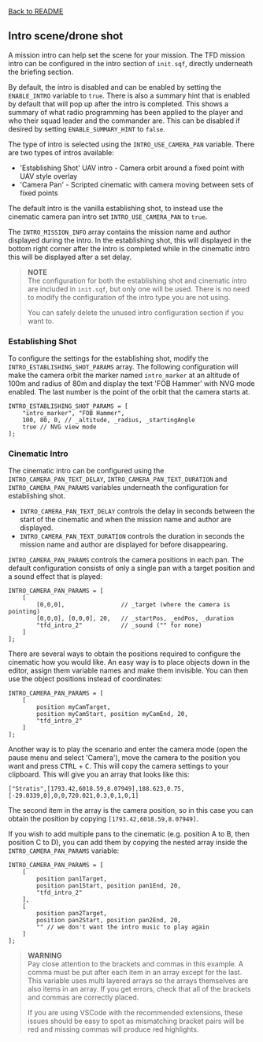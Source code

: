 [Back to README](/README.md#documentation)

## Intro scene/drone shot

A mission intro can help set the scene for your mission. The TFD mission intro can be configured in the intro section of `init.sqf`, directly underneath the briefing section.

By default, the intro is disabled and can be enabled by setting the `ENABLE_INTRO` variable to `true`. There is also a summary hint that is enabled by default that will pop up after the intro is completed. This shows a summary of what radio programming has been applied to the player and who their squad leader and the commander are. This can be disabled if desired by setting `ENABLE_SUMMARY_HINT` to `false`.

The type of intro is selected using the `INTRO_USE_CAMERA_PAN` variable. There are two types of intros available:

- 'Establishing Shot' UAV intro - Camera orbit around a fixed point with UAV style overlay
- 'Camera Pan' - Scripted cinematic with camera moving between sets of fixed points

The default intro is the vanilla establishing shot, to instead use the cinematic camera pan intro set `INTRO_USE_CAMERA_PAN` to `true`.

The `INTRO_MISSION_INFO` array contains the mission name and author displayed during the intro. In the establishing shot, this will displayed in the bottom right corner after the intro is completed while in the cinematic intro this will be displayed after a set delay.

> **NOTE**  
> The configuration for both the establishing shot and cinematic intro are included in `init.sqf`, but only one will be used. There is no need to modify the configuration of the intro type you are not using.
> 
> You can safely delete the unused intro configuration section if you want to.

### Establishing Shot
To configure the settings for the establishing shot, modify the `INTRO_ESTABLISHING_SHOT_PARAMS` array. The following configuration will make the camera orbit the marker named `intro_marker` at an altitude of 100m and radius of 80m and display the text 'FOB Hammer' with NVG mode enabled. The last number is the point of the orbit that the camera starts at.

```sqf
INTRO_ESTABLISHING_SHOT_PARAMS = [
    "intro_marker", "FOB Hammer",
    100, 80, 0, // _altitude, _radius, _startingAngle
    true // NVG view mode
];
```

### Cinematic Intro
The cinematic intro can be configured using the `INTRO_CAMERA_PAN_TEXT_DELAY`, `INTRO_CAMERA_PAN_TEXT_DURATION` and `INTRO_CAMERA_PAN_PARAMS` variables underneath the configuration for establishing shot.

- `INTRO_CAMERA_PAN_TEXT_DELAY` controls the delay in seconds between the start of the cinematic and when the mission name and author are displayed.
- `INTRO_CAMERA_PAN_TEXT_DURATION` controls the duration in seconds the mission name and author are displayed for before disappearing.

`INTRO_CAMERA_PAN_PARAMS` controls the camera positions in each pan. The default configuration consists of only a single pan with a target position and a sound effect that is played:

```sqf
INTRO_CAMERA_PAN_PARAMS = [
    [
        [0,0,0],                // _target (where the camera is pointing)
        [0,0,0], [0,0,0], 20,   // _startPos, _endPos, _duration
        "tfd_intro_2"           // _sound ("" for none)
    ]
];
```

There are several ways to obtain the positions required to configure the cinematic how you would like. An easy way is to place objects down in the editor, assign them variable names and make them invisible. You can then use the object positions instead of coordinates:

```sqf
INTRO_CAMERA_PAN_PARAMS = [
    [
        position myCamTarget, 
        position myCamStart, position myCamEnd, 20, 
        "tfd_intro_2" 
    ]
];
```

Another way is to play the scenario and enter the camera mode (open the pause menu and select 'Camera'), move the camera to the position you want and press <kbd>CTRL</kbd> + <kbd>C</kbd>. This will copy the camera settings to your clipboard. This will give you an array that looks like this:

```sqf
["Stratis",[1793.42,6018.59,8.07949],188.623,0.75,[-29.0339,0],0,0,720.021,0.3,0,1,0,1]
```
The second item in the array is the camera position, so in this case you can obtain the position by copying `[1793.42,6018.59,8.07949]`.

If you wish to add multiple pans to the cinematic (e.g. position A to B, then position C to D), you can add them by copying the nested array inside the `INTRO_CAMERA_PAN_PARAMS` variable:

```sqf
INTRO_CAMERA_PAN_PARAMS = [
    [
        position pan1Target, 
        position pan1Start, position pan1End, 20, 
        "tfd_intro_2" 
    ],
    [
        position pan2Target, 
        position pan2Start, position pan2End, 20, 
        "" // we don't want the intro music to play again
    ]
];
```

> **WARNING**  
> Pay close attention to the brackets and commas in this example. A comma must be put after each item in an array except for the last. This variable uses multi layered arrays so the arrays themselves are also items in an array. If you get errors, check that all of the brackets and commas are correctly placed. 
> 
> If you are using VSCode with the recommended extensions, these issues should be easy to spot as mismatching bracket pairs will be red and missing commas will produce red highlights.